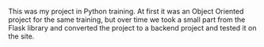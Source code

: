 This was my project in Python training. At first it was an Object Oriented project for the same training, but over time we took a small part from the Flask library and converted the project to a backend project and tested it on the site.
